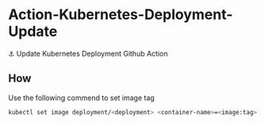 # Action-Kubernetes-Deployment-Update

:anchor: Update Kubernetes Deployment Github Action

## How

Use the following commend to set image tag

```sh
kubectl set image deployment/<deployment> <container-name>=<image:tag>
```
